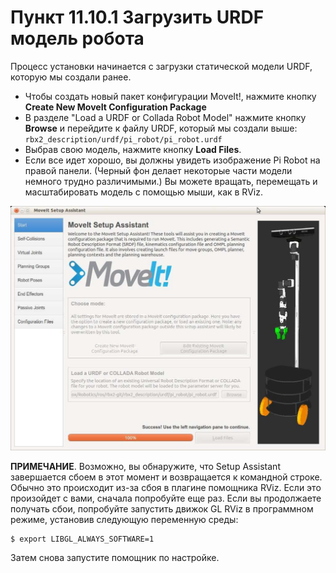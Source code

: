 # Пункт 11.10.1 Загрузить URDF модель робота

Процесс установки начинается с загрузки статической модели URDF, которую мы создали ранее.

* Чтобы создать новый пакет конфигурации MoveIt!, нажмите кнопку **Create New MoveIt Configuration Package**
* В разделе "Load a URDF or Collada Robot Model" нажмите кнопку **Browse** и перейдите к файлу URDF, который мы создали выше: `rbx2_description/urdf/pi_robot/pi_robot.urdf`
* Выбрав свою модель, нажмите кнопку **Load Files**.
* Если все идет хорошо, вы должны увидеть изображение Pi Robot на правой панели. \(Черный фон делает некоторые части модели немного трудно различимыми.\) Вы можете вращать, перемещать и масштабировать модель с помощью мыши, как в RViz.

![](.gitbook/assets/image%20%2812%29.png)

**ПРИМЕЧАНИЕ**. Возможно, вы обнаружите, что Setup Assistant завершается сбоем в этот момент и возвращается к командной строке. Обычно это происходит из-за сбоя в плагине помощника RViz. Если это произойдет с вами, сначала попробуйте еще раз. Если вы продолжаете получать сбои, попробуйте запустить движок GL RViz в программном режиме, установив следующую переменную среды:

```text
$ export LIBGL_ALWAYS_SOFTWARE=1
```

Затем снова запустите помощник по настройке.

